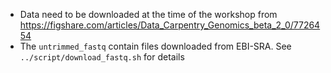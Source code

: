 - Data need to be downloaded at the time of the workshop from <https://figshare.com/articles/Data_Carpentry_Genomics_beta_2_0/7726454>
- The `untrimmed_fastq` contain files downloaded from EBI-SRA. See `../script/download_fastq.sh` for details
